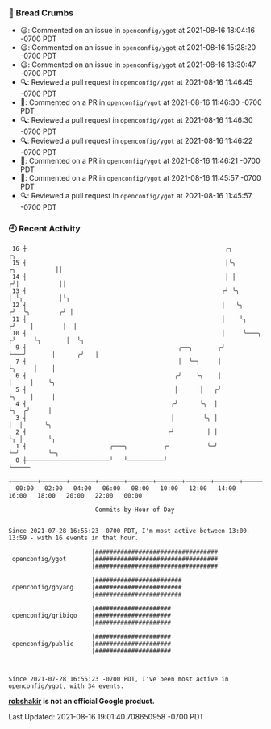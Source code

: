 ### 🍞 Bread Crumbs

 * 😃: Commented on an issue in `openconfig/ygot` at 2021-08-16 18:04:16 -0700 PDT
 * 😃: Commented on an issue in `openconfig/ygot` at 2021-08-16 15:28:20 -0700 PDT
 * 😃: Commented on an issue in `openconfig/ygot` at 2021-08-16 13:30:47 -0700 PDT
 * 🔍: Reviewed a pull request in  `openconfig/ygot` at 2021-08-16 11:46:45 -0700 PDT
 * 💬: Commented on a PR in  `openconfig/ygot` at 2021-08-16 11:46:30 -0700 PDT
 * 🔍: Reviewed a pull request in  `openconfig/ygot` at 2021-08-16 11:46:30 -0700 PDT
 * 🔍: Reviewed a pull request in  `openconfig/ygot` at 2021-08-16 11:46:22 -0700 PDT
 * 💬: Commented on a PR in  `openconfig/ygot` at 2021-08-16 11:46:21 -0700 PDT
 * 💬: Commented on a PR in  `openconfig/ygot` at 2021-08-16 11:45:57 -0700 PDT
 * 🔍: Reviewed a pull request in  `openconfig/ygot` at 2021-08-16 11:45:57 -0700 PDT

### 🕘 Recent Activity
```
 16 ┼                                                       ╭╮                            ╭╮
 15 ┤                                                       │╰╮              ╭╮           ││
 14 ┤                                                       │ │             ╭╯│           ││
 13 ┤                                                      ╭╯ ╰╮            │ ╰╮          │╰╮
 12 ┤                                                      │   ╰╮          ╭╯  ╰╮        ╭╯ │
 11 ┤                                                      │    ╰╮        ╭╯    │        │  │
 10 ┤                                                      │     ╰───╮   ╭╯     ╰╮       │  ╰╮
  9 ┤                                          ╭──╮       ╭╯         ╰───╯       │      ╭╯   │
  7 ┤                                          │  ╰─╮     │                      ╰╮     │    │
  6 ┤                                         ╭╯    ╰╮    │                       │     │    ╰╮
  5 ┤                                         │      │   ╭╯                       ╰╮    │     │
  4 ┤                                        ╭╯      ╰╮  │                         ╰╮  ╭╯     │
  3 ┤                                        │        ╰╮ │                          │  │      ╰╮
  2 ┤                                       ╭╯         │ │                          ╰╮ │       ╰╮
  1 ┤                       ╭───╮          ╭╯          ╰─╯                           ╰─╯        ╰─╮
  0 ┼───────────────────────╯   ╰──────────╯                                                      ╰─────
    +───────+───────+───────+───────+───────+───────+───────+───────+───────+───────+───────+───────+────
  00:00   02:00   04:00   06:00   08:00   10:00   12:00   14:00   16:00   18:00   20:00   22:00   00:00   

						Commits by Hour of Day


Since 2021-07-28 16:55:23 -0700 PDT, I'm most active between 13:00-13:59 - with 16 events in that hour.

```



```
                       |##################################
 openconfig/ygot       |##################################
                       |##################################

                       |########################
 openconfig/goyang     |########################
                       |########################

                       |#####################
 openconfig/gribigo    |#####################
                       |#####################

                       |#####################
 openconfig/public     |#####################
                       |#####################



Since 2021-07-28 16:55:23 -0700 PDT, I've been most active in openconfig/ygot, with 34 events.

```
**[robshakir](mailto:robjs@google.com) is not an official Google product.**  


Last Updated: 2021-08-16 19:01:40.708650958 -0700 PDT
